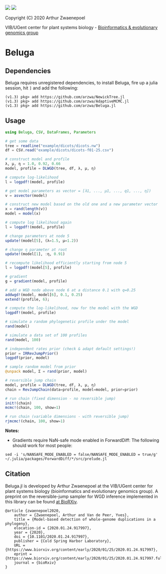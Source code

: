 [![](https://img.shields.io/badge/docs-dev-blue.svg)](https://arzwa.github.io/Beluga.jl/dev)
[![](https://travis-ci.com/arzwa/Beluga.jl.svg?branch=master)](https://travis-ci.com/arzwa/Beluga.jl)

Copyright (C) 2020 Arthur Zwaenepoel

VIB/UGent center for plant systems biology - [Bioinformatics & evolutionary genomics group](http://bioinformatics.psb.ugent.be/beg/)

# Beluga

## Dependencies

Beluga requires unregistered dependencies, to install Beluga, fire up a julia
session, hit `]` and add the following:

```
(v1.3) pkg> add https://github.com/arzwa/NewickTree.jl
(v1.3) pkg> add https://github.com/arzwa/AdaptiveMCMC.jl
(v1.3) pkg> add https://github.com/arzwa/Beluga.jl
```

## Usage

```julia
using Beluga, CSV, DataFrames, Parameters

# get some data
tree = readline("example/dicots/dicots.nw")
df = CSV.read("example/dicots/dicots-f01-25.csv")

# construct model and profile
λ, μ, η = 1.0, 0.92, 0.66
model, profile = DLWGD(tree, df, λ, μ, η)  

# compute log-likelihood
l = logpdf!(model, profile)

# get model parameters as vector = [λ1, ..., μ1, ..., q1, ..., η])
v = asvector(model)

# construct new model based on the old one and a new parameter vector
x = rand(length(v))
model = model(x)

# compute log likelihood again
l = logpdf!(model, profile)

# change parameters at node 5
update!(model[5], (λ=1.5, μ=1.2))

# change η parameter at root
update!(model[1], :η, 0.91)

# recompute likelihood efficiently starting from node 5
l = logpdf!(model[5], profile)

# gradient
g = gradient(model, profile)

# add a WGD node above node 6 at a distance 0.1 with q=0.25
addwgd!(model, model[6], 0.1, 0.25)
extend!(profile, 6);

# compute the log-likelihood, now for the model with the WGD
logpdf!(model, profile)

# simulate a random phylogenetic profile under the model
rand(model)

# simulate a data set of 100 profiles
rand(model, 100)

# independent rates prior (check & adapt default settings!)
prior = IRRevJumpPrior()
logpdf(prior, model)

# sample random model from prior
@unpack model, Σ = rand(prior, model)

# reversible jump chain
model, profile = DLWGD(tree, df, λ, μ, η)  
chain = RevJumpChain(data=profile, model=model, prior=prior)

# run chain (fixed dimension - no reversible jump)
init!(chain)
mcmc!(chain, 100, show=1)

# run chain (variable dimensions - with reversible jump)
rjmcmc!(chain, 100, show=1)

```

**Notes:**

- Gradients require NaN-safe mode enabled in ForwardDiff: The
following should work for most people:

```
sed -i 's/NANSAFE_MODE_ENABLED = false/NANSAFE_MODE_ENABLED = true/g' ~/.julia/packages/ForwardDiff/*/src/prelude.jl
```

## Citation

Beluga.jl is developed by Arthur Zwaenepoel at the VIB/UGent center for plant
systems biology (bioinformatics and evolutionary genomics group). A preprint on the
reversible-jump sampler for WGD inference implemented in this library can be found
[at BioRXiv](https://www.biorxiv.org/content/early/2020/01/25/2020.01.24.917997).

```
@article {zwaenepoel2020,
	author = {Zwaenepoel, Arthur and Van de Peer, Yves},
	title = {Model-based detection of whole-genome duplications in a phylogeny},
	elocation-id = {2020.01.24.917997},
	year = {2020},
	doi = {10.1101/2020.01.24.917997},
	publisher = {Cold Spring Harbor Laboratory},
	URL = {https://www.biorxiv.org/content/early/2020/01/25/2020.01.24.917997},
	eprint = {https://www.biorxiv.org/content/early/2020/01/25/2020.01.24.917997.full.pdf},
	journal = {bioRxiv}
}
```
